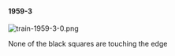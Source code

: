 #### 1959-3
![train-1959-3-0.png](https://github.com/lil-lab/nlvr/raw/master/nlvr/train/images/45/train-1959-3-0.png "train-1959-3-0.png")

None of the black squares are touching the edge